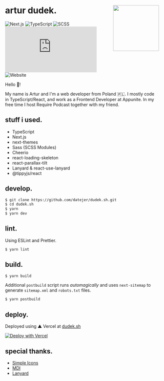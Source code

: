 <div>
  <img align="right" style="margin: 0 0 0 1rem;"  src="./public/me.jpg" width="150" />
  <h1>artur dudek.</h1>
  
  ![Next.js](https://img.shields.io/badge/Next.js-%23000000?logo=next.js&logoColor=white)
  ![TypeScript](https://img.shields.io/badge/TypeScript-%233178C6?logo=typescript&logoColor=white)
  ![SCSS](https://img.shields.io/badge/Sass-%23CC6699?logo=sass&logoColor=white)
  ![Vercel](https://vercelbadge.vercel.app/api/datejer/dudek.sh)
  ![Website](https://img.shields.io/website?url=https%3A%2F%2Fdudek.sh)
  
  Hello 👋!
  
  My name is Artur and I'm a web developer from Poland 🇵🇱. I mostly code in TypeScript/React, and work as a Frontend Developer at Appunite. In my free time I host Require Podcast together with my friend.
</div>

## stuff i used.

- TypeScript
- Next.js
- next-themes
- Sass (SCSS Modules)
- Cheerio
- react-loading-skeleton
- react-parallax-tilt
- Lanyard & react-use-lanyard
- @tippyjs/react

## develop.

```bash
$ git clone https://github.com/datejer/dudek.sh.git
$ cd dudek.sh
$ yarn
$ yarn dev
```

## lint.

Using ESLint and Prettier.

```bash
$ yarn lint
```

## build.

```bash
$ yarn build
```

Additional `postbuild` script runs _automagically_ and uses `next-sitemap` to generate `sitemap.xml` and `robots.txt` files.

```bash
$ yarn postbuild
```

## deploy.

Deployed using ▲ Vercel at [dudek.sh](https://dudek.sh/)

[![Deploy with Vercel](https://vercel.com/button)](https://vercel.com/new/clone?repository-url=https%3A%2F%2Fgithub.com%2Fdatejer%2Fdudek.sh)

## special thanks.

- [Simple Icons](https://simpleicons.org/)
- [MDI](https://materialdesignicons.com/)
- [Lanyard](https://github.com/Phineas/lanyard)
